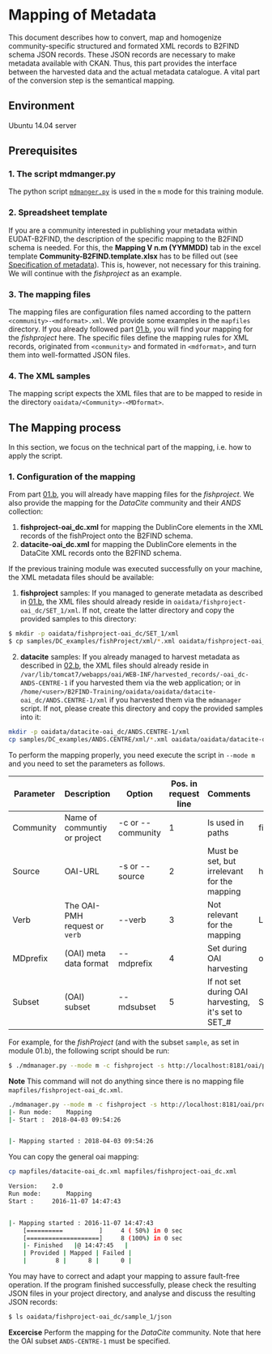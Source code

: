 # Mapping of Metadata
This document describes how to convert, map and homogenize community-specific structured and formated XML records to B2FIND schema JSON records. These JSON records are necessary to make metadata available with CKAN. Thus, this part provides the interface between the harvested data and the actual metadata catalogue. A vital part of the conversion step is the semantical mapping. 

## Environment
Ubuntu 14.04 server

## Prerequisites

### 1. The script mdmanger.py
The python script [`mdmanger.py`](00.b-mdmanager-script.md) is used in the `m` mode for this training module.

### 2. Spreadsheet template
If you are a community interested in publishing your metadata within EUDAT-B2FIND, the description of the specific mapping to the B2FIND schema is needed. For this, the **Mapping V n.m (YYMMDD)** tab in the excel template **Community-B2FIND.template.xlsx** has to be filled out (see [Specification of metadata](01.a-specify-metadata.md)).
This is, however, not necessary for this training. We will continue with the *fishproject* as an example.

### 3. The mapping files
The mapping files are configuration files named according to the pattern `<community>-<mdformat>.xml`. We provide some examples in the `mapfiles` directory. If you already followed part [01.b](01.b-generate-metadata.md), you will find your mapping for the *fishproject* here. The specific files define the mapping rules for XML records, originated from `<community>` and formated in `<mdformat>`, and turn them into well-formatted JSON files.  

### 4. The XML samples
The mapping script expects the XML files that are to be mapped to reside in the directory `oaidata/<Community>-<MDformat>`.

## The Mapping process
In this section, we focus on the technical part of the mapping, i.e. how to apply the script.

### 1. Configuration of the mapping
From part [01.b](01.b-generate-metadata.md), you will already have mapping files for the *fishproject*. We also provide the mapping for the *DataCite* community and their *ANDS* collection:

1. **fishproject-oai_dc.xml** for mapping the DublinCore elements in the XML records of the fishProject onto the B2FIND schema.
2. **datacite-oai_dc.xml** for mapping the DublinCore elements in the DataCite XML records onto the B2FIND schema.

If the previous training module was executed successfully on your machine, the XML metadata files should be available:

1. **fishproject** samples: If you managed to generate metadata as described in [01.b](01.b-generate-metadata.md), the XML files should already reside in `oaidata/fishproject-oai_dc/SET_1/xml`. If not, create the latter directory and copy the provided samples to this directory:
 ```sh
 $ mkdir -p oaidata/fishproject-oai_dc/SET_1/xml
 $ cp samples/DC_examples/fishProject/xml/*.xml oaidata/fishproject-oai_dc/SET_1/xml
 ``` 

2. **datacite** samples: If you already managed to harvest metadata as described in [02.b](02.b-OAI-harvester.md), the XML files should already reside in `/var/lib/tomcat7/webapps/oai/WEB-INF/harvested_records/-oai_dc-ANDS-CENTRE-1` if you harvested them via the web application; or in `/home/<user>/B2FIND-Training/oaidata/oaidata/datacite-oai_dc/ANDS.CENTRE-1/xml` if you harvested them via the `mdmanager` script. If not, please create this directory and copy the provided samples into it:
 ```sh
 mkdir -p oaidata/datacite-oai_dc/ANDS.CENTRE-1/xml
 cp samples/DC_examples/ANDS.CENTRE/xml/*.xml oaidata/oaidata/datacite-oai_dc/ANDS.CENTRE-1/xml
 ```

To perform the mapping properly, you need execute the script in `--mode m` and you need to set the parameters as follows.

| Parameter | Description | Option | Pos. in request line | Comments | Example1 | Example 2 |
|-----------|-------------|--------|----------------------|----------|----------|-----------|
| Community | Name of communtiy or project | -c or --community | 1 | Is used in paths | fishproject | datacite |
| Source    | OAI-URL | -s or --source | 2 | Must be set, but irrelevant for the mapping |  http://localhost:8181/oai/provider |  http://oai.datacite.org/oai |
| Verb | The OAI-PMH request or `verb` | --verb | 3 | Not relevant for the mapping | ListIdentifiers | ListRecords | 
| MDprefix  | (OAI) meta data format | --mdprefix | 4 | Set during OAI harvesting | oai_dc | oai_dc |
| Subset    | (OAI) subset | --mdsubset | 5 | If not set during OAI harvesting, it's set to SET_# | SET_1 | ANDS.CENTRE-1 | 

For example, for the *fishProject* (and with the subset `sample`, as set in module 01.b), the following script should be run:   
```sh
$ ./mdmanager.py --mode m -c fishproject -s http://localhost:8181/oai/provider --mdsubset sample_1 --mdprefix oai_dc
```
**Note** This command will not do anything since there is no mapping file `mapfiles/fishproject-oai_dc.xml`. 
```sh
./mdmanager.py --mode m -c fishproject -s http://localhost:8181/oai/provider --mdsubset sample_1 --mdprefix oai_dc
|- Run mode:   	Mapping
|- Start : 	2018-04-03 09:54:26


|- Mapping started : 2018-04-03 09:54:26
```

You can copy the general oai mapping:
```sh
cp mapfiles/datacite-oai_dc.xml mapfiles/fishproject-oai_dc.xml
```

```sh
Version:  	2.0
Run mode:   	Mapping
Start : 	2016-11-07 14:47:43


|- Mapping started : 2016-11-07 14:47:43
	[==========          ]     4 ( 50%) in 0 sec
	[====================]     8 (100%) in 0 sec
   	|- Finished   |@ 14:47:45   |
	| Provided | Mapped | Failed |
	|        8 |      8 |      0 |
```

You may have to correct and adapt your mapping to assure fault-free operation. If the program finished successfully, please check the resulting JSON files in your project directory, and analyse and discuss the resulting JSON records:
```sh
$ ls oaidata/fishproject-oai_dc/sample_1/json
```

<!--

Alternatively, and conveniently for coordinating the harvesting and mapping, you can also insert the *fishproject* in the `harvest_list`:
```sh
$ grep fishproject harvest_list
fishproject http://localhost:8181/oai/provider ListIdentifiers oai_dc
```
You might need to adopt the URL according to the machine you are working on.

Subsequently, you can submit the script by only specifying the community in the command line options:

```sh
$ ./mdmanager.py --mode m -c fishproject
```

Both should result in the standard output

-->

**Excercise** 
Perform the mapping for the *DataCite* community. Note that here the OAI subset `ANDS-CENTRE-1` must be specified.
